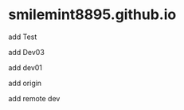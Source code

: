 
smilemint8895.github.io
=======================
add Test 

add Dev03

add dev01 


add origin 

add remote dev 
